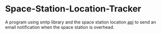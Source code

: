# Space-Station-Location-Tracker

A program using smtp library and the space station location <a href="http://api.open-notify.org/iss-now.json">api</a> to send an email notification when the space station is overhead.
